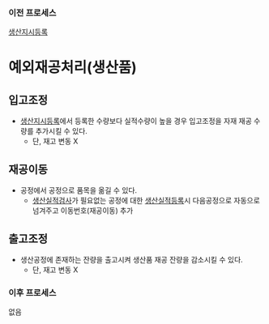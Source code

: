 ### 이전 프로세스

[생산지시등록](./생산지시등록.md#생산지시등록)

# 예외재공처리(생산품)

## 입고조정

- [생산지시등록](./생산지시등록.md#생산지시등록)에서 등록한 수량보다 실적수량이 높을 경우 입고조정을 자재 재공 수량를 추가시킬 수 있다.
  - 단, 재고 변동 X

## 재공이동

- 공정에서 공정으로 품목을 옮길 수 있다.
  - [생산실적검사](./생산실적검사.md#생산실적검사)가 필요없는 공정에 대한 [생산실적등록](./생산실적등록.md#생산실적등록)시 다음공정으로 자동으로 넘겨주고 이동번호(재공이동) 추가

## 출고조정

- 생산공정에 존재하는 잔량을 출고시켜 생산품 재공 잔량을 감소시킬 수 있다.
  - 단, 재고 변동 X

### 이후 프로세스

없음
